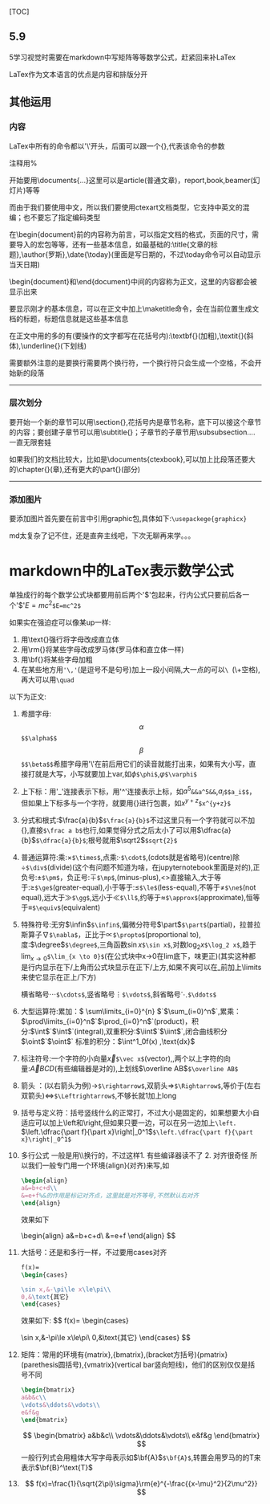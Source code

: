 [TOC]

## 5.9

5学习视觉时需要在markdown中写矩阵等等数学公式，赶紧回来补LaTex

LaTex作为文本语言的优点是内容和排版分开

## 其他运用

### 内容

LaTex中所有的命令都以'\\'开头，后面可以跟一个{},代表该命令的参数

注释用%

开始要用\documents{...}这里可以是article(普通文章)，report,book,beamer(幻灯片)等等

而由于我们要使用中文，所以我们要使用ctexart文档类型，它支持中英文的混编；也不要忘了指定编码类型

在\begin{document}前的内容称为前言，可以指定文档的格式，页面的尺寸，需要导入的宏包等等，还有一些基本信息，如最基础的:\title{文章的标题},\author{罗斯},\date{\today}(里面是写日期的，不过\today命令可以自动显示当天日期)

\begin{document}和\end{document}中间的内容称为正文，这里的内容都会被显示出来

要显示刚才的基本信息，可以在正文中加上\maketitle命令，会在当前位置生成文档的标题，标题信息就是这些基本信息

在正文中用的多的有(要操作的文字都写在花括号内):\textbf{}(加粗),\textit{}(斜体),\underline{}(下划线)

需要额外注意的是要换行需要两个换行符，一个换行符只会生成一个空格，不会开始新的段落

---

### 层次划分

要开始一个新的章节可以用\section{},花括号内是章节名称，底下可以接这个章节的内容；要创建子章节可以用\subtitle{}；子章节的子章节用\subsubsection....一直无限套娃

如果我们的文档比较大，比如是\\documents{ctexbook},可以加上比段落还要大的\chapter{}(章),还有更大的\part{}(部分)

---

### 添加图片

要添加图片首先要在前言中引用graphic包,具体如下:`\usepackege{graphicx}`

md太复杂了记不住，还是直奔主线吧，下次无聊再来学。。。

# markdown中的LaTex表示数学公式

单独成行的每个数学公式块都要用前后两个'\$'包起来，行内公式只要前后各一个'\$'$E=mc^2$`$E=mc^2$`

如果实在强迫症可以像某up一样:

1. 用\text{}强行将字母改成直立体
2. 用\rm{}将某些字母改成罗马体(罗马体和直立体一样)
3. 用\bf{}将某些字母加粗
4. 在某些地方用`'\,'`(是逗号不是句号)加上一段小间隔,大一点的可以`\ `(\\+空格),再大可以用`\quad`



以下为正文:

1. 希腊字母:$$ \alpha $$`$$\alpha$$`$$\beta$$`$$\beta$$`希腊字母用'\\'在前后用它们的读音就能打出来，如果有大小写，直接打就是大写，小写就要加上var,如$\phi$`$\phi$`,$\varphi$`$\varphi$`

2. 上下标：用'_'连接表示下标，用'\^'连接表示上标，如$a^5$`&&a^5&&`,$a_i$`$$a_i$$`，但如果上下标多与一个字符，就要用{}进行包裹，如$x^{y+z}$`$x^{y+z}$`

3. 分式和根式:$\frac{a}{b}$`$\frac{a}{b}$`不过这里只有一个字符就可以不加{},直接`$\frac a b$`也行,如果觉得分式之后太小了可以用$\dfrac{a}{b}$`$\dfrac{a}{b}$`;根号就用$\sqrt2$`$sqrt{2}$`

4. 普通运算符:乘:$\times$`$\times$`,点乘:$\cdot$`$\cdot$`,(cdots就是省略号)(centre)除$\div$`$\div$`(divide)(这个有问题不知道为啥，在jupyternotebook里面是对的),正负号:$\pm$`$\pm$`，负正号:$\mp$`$\mp$`,(minus-plus),<>直接输入,大于等于:$\ge$`$\ge$`(greater-equal),小于等于:$\le$`$\le$`(less-equal),不等于$\ne$`$\ne$`(not equal),远大于$\gg$`$\gg$`,远小于$\ll$`$\ll$`,约等于$\approx$`$\approx$`(approximate),恒等于$\equiv$`$\equiv$`(equivalent)

5. 特殊符号:无穷$\infin$`$\infin$`,偏微分符号$\part$`$\part$`(partial)，拉普拉斯算子$\nabla$`$\nabla$`，正比于$\propto$`$\propto$`(proportional to),度:$\degree$`$\degree$`,三角函数$\sin x$`$\sin x$`,对数$\log_2 x$`$\log_2 x$`,趋于$\lim_{x \to 0}$`$\lim_{x \to 0}$`(在公式块中x->0在lim底下，味更正)(其实这种都是行内显示在下/上角而公式块显示在正下/上方,如果不爽可以在_前加上\limits来使它显示在正上/下方)

   横省略号$\cdots$`$\cdots$`,竖省略号$\vdots$`$\vdots$`,斜省略号$\ddots$`$\ddots$`

6. 大型运算符:累加：$ \sum\limits_{i=0}^{n} $`$\sum_(i=0)^n$`,累乘：$\prod\limits_{i=0}^n$`$\prod_{i=0}^n$`(product)，积分:$\int$`$\int$`(integral),双重积分:$\iint$`$\iint$`,闭合曲线积分$\oint$`$\oint$`       标准的积分：$\int^1_0f(x) \,\text{dx}$

7. 标注符号:一个字符的小向量$\vec x$`$\vec x$`(vector),,两个以上字符的向量:$\overrightarrow ABCD$(有些编辑器是对的),上划线$\overline AB$`$\overline AB$`

8. 箭头 ：(以右箭头为例)$\rightarrow$`$\rightarrow$`,双箭头$\Rightarrow$`$\Rightarrow$`,等价于(左右双箭头)$\Leftrightarrow$`$\Leftrightarrow$`,不够长就1加上long

9. 括号与定义符：括号竖线什么的正常打，不过大小是固定的，如果想要大小自适应可以加上\left和\right,但如果只要一边，可以在另一边加上`\left.` $\left.\dfrac{\part f}{\part x}\right|_0^1$`$\left.\dfrac{\part f}{\part x}\right|_0^1$`

10. 多行公式 一般是用\\\换行的，不过这样1. 有些编译器读不了 2. 对齐很奇怪  所以我们一般专门用一个环境{align}(对齐)来写,如

    ```latex
    \begin{align}
    a&=b+c+d\\
    &=e+f%&的作用是标记对齐点，这里就是对齐等号,不然默认右对齐
    \end{align}
    ```

    效果如下
    
    $$
    $$
    \begin{align}
    a&=b+c+d\\
    &=e+f
    \end{align}
    $$
    
11. 大括号：还是和多行一样，不过要用cases对齐

    ```latex
    f(x)=
    \begin{cases}
    
    \sin x,&-\pi\le x\le\pi\\
    0,&\text{其它}
    \end{cases}
    ```

    效果如下:
    $$
    f(x)=
    \begin{cases}
    
    \sin x,&-\pi\le x\le\pi\\
    0,&\text{其它}
    \end{cases}
    $$
    
12. 矩阵：常用的环境有{matrix},{bmatrix},(bracket方括号){pmatrix}(parethesis圆括号),{vmatrix}(vertical bar竖向短线)，他们的区别仅仅是括号不同

    ```latex
    \begin{bmatrix}
    a&b&c\\
    \vdots&\ddots&\vdots\\
    e&f&g
    \end{bmatrix}
    ```

    
    $$
    \begin{bmatrix}
    a&b&c\\
    \vdots&\ddots&\vdots\\
    e&f&g
    \end{bmatrix}
    $$
    一般行列式会用粗体大写字母表示如$\bf{A}$`$\bf{A}$`,转置会用罗马的的T来表示$\bf{B}^\text{T}$

13. $$
    f(x)=\frac{1}{\sqrt{2\pi}\sigma}\rm{e}^{-\frac{{x-\mu}^2}{2\mu^2}}
    $$